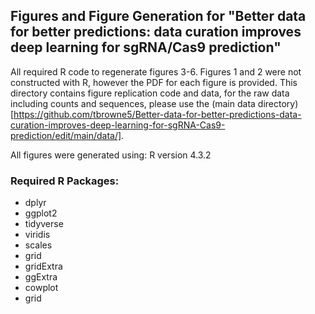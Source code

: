 
## Figures and Figure Generation for "Better data for better predictions: data curation improves deep learning  for sgRNA/Cas9  prediction"

All required R code to regenerate figures 3-6. Figures 1 and 2 were not constructed with R, however the PDF for each figure is provided. This directory contains figure replication code and data, for the raw data including counts and sequences, please use the (main data directory)[https://github.com/tbrowne5/Better-data-for-better-predictions-data-curation-improves-deep-learning-for-sgRNA-Cas9-prediction/edit/main/data/].

All figures were generated using: R version 4.3.2 

### Required R Packages:
* dplyr
* ggplot2
* tidyverse
* viridis
* scales
* grid
* gridExtra
* ggExtra
* cowplot
* grid
